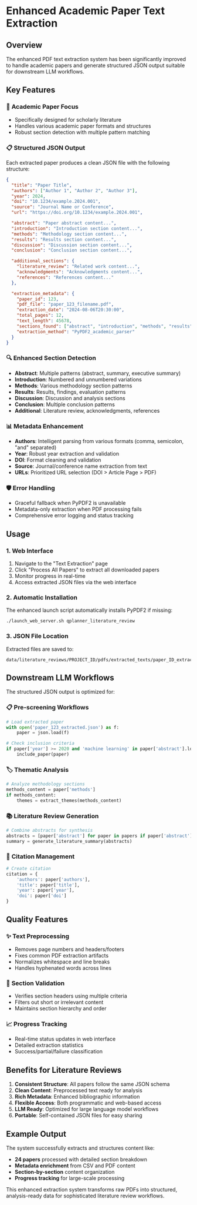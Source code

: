 # Enhanced Academic Paper Text Extraction

## Overview

The enhanced PDF text extraction system has been significantly improved to handle academic papers and generate structured JSON output suitable for downstream LLM workflows.

## Key Features

### 🎯 **Academic Paper Focus**
- Specifically designed for scholarly literature
- Handles various academic paper formats and structures
- Robust section detection with multiple pattern matching

### 📋 **Structured JSON Output**
Each extracted paper produces a clean JSON file with the following structure:

```json
{
  "title": "Paper Title",
  "authors": ["Author 1", "Author 2", "Author 3"],
  "year": 2024,
  "doi": "10.1234/example.2024.001",
  "source": "Journal Name or Conference",
  "url": "https://doi.org/10.1234/example.2024.001",

  "abstract": "Paper abstract content...",
  "introduction": "Introduction section content...",
  "methods": "Methodology section content...",
  "results": "Results section content...",
  "discussion": "Discussion section content...",
  "conclusion": "Conclusion section content...",

  "additional_sections": {
    "literature_review": "Related work content...",
    "acknowledgments": "Acknowledgments content...",
    "references": "References content..."
  },

  "extraction_metadata": {
    "paper_id": 123,
    "pdf_file": "paper_123_filename.pdf",
    "extraction_date": "2024-08-06T20:30:00",
    "total_pages": 12,
    "text_length": 45678,
    "sections_found": ["abstract", "introduction", "methods", "results"],
    "extraction_method": "PyPDF2_academic_parser"
  }
}
```

### 🔍 **Enhanced Section Detection**
- **Abstract**: Multiple patterns (abstract, summary, executive summary)
- **Introduction**: Numbered and unnumbered variations
- **Methods**: Various methodology section patterns
- **Results**: Results, findings, evaluation patterns
- **Discussion**: Discussion and analysis sections
- **Conclusion**: Multiple conclusion patterns
- **Additional**: Literature review, acknowledgments, references

### 📊 **Metadata Enhancement**
- **Authors**: Intelligent parsing from various formats (comma, semicolon, "and" separated)
- **Year**: Robust year extraction and validation
- **DOI**: Format cleaning and validation
- **Source**: Journal/conference name extraction from text
- **URLs**: Prioritized URL selection (DOI > Article Page > PDF)

### 🛡️ **Error Handling**
- Graceful fallback when PyPDF2 is unavailable
- Metadata-only extraction when PDF processing fails
- Comprehensive error logging and status tracking

## Usage

### 1. **Web Interface**
1. Navigate to the "Text Extraction" page
2. Click "Process All Papers" to extract all downloaded papers
3. Monitor progress in real-time
4. Access extracted JSON files via the web interface

### 2. **Automatic Installation**
The enhanced launch script automatically installs PyPDF2 if missing:
```bash
./launch_web_server.sh qplanner_literature_review
```

### 3. **JSON File Location**
Extracted files are saved to:
```
data/literature_reviews/PROJECT_ID/pdfs/extracted_texts/paper_ID_extracted.json
```

## Downstream LLM Workflows

The structured JSON output is optimized for:

### 📋 **Pre-screening Workflows**
```python
# Load extracted paper
with open('paper_123_extracted.json') as f:
    paper = json.load(f)

# Check inclusion criteria
if paper['year'] >= 2020 and 'machine learning' in paper['abstract'].lower():
    include_paper(paper)
```

### 🏷️ **Thematic Analysis**
```python
# Analyze methodology sections
methods_content = paper['methods']
if methods_content:
    themes = extract_themes(methods_content)
```

### 📚 **Literature Review Generation**
```python
# Combine abstracts for synthesis
abstracts = [paper['abstract'] for paper in papers if paper['abstract']]
summary = generate_literature_summary(abstracts)
```

### 🔗 **Citation Management**
```python
# Create citation
citation = {
    'authors': paper['authors'],
    'title': paper['title'],
    'year': paper['year'],
    'doi': paper['doi']
}
```

## Quality Features

### ✨ **Text Preprocessing**
- Removes page numbers and headers/footers
- Fixes common PDF extraction artifacts
- Normalizes whitespace and line breaks
- Handles hyphenated words across lines

### 🎯 **Section Validation**
- Verifies section headers using multiple criteria
- Filters out short or irrelevant content
- Maintains section hierarchy and order

### 📈 **Progress Tracking**
- Real-time status updates in web interface
- Detailed extraction statistics
- Success/partial/failure classification

## Benefits for Literature Reviews

1. **Consistent Structure**: All papers follow the same JSON schema
2. **Clean Content**: Preprocessed text ready for analysis
3. **Rich Metadata**: Enhanced bibliographic information
4. **Flexible Access**: Both programmatic and web-based access
5. **LLM Ready**: Optimized for large language model workflows
6. **Portable**: Self-contained JSON files for easy sharing

## Example Output

The system successfully extracts and structures content like:
- **24 papers** processed with detailed section breakdown
- **Metadata enrichment** from CSV and PDF content
- **Section-by-section** content organization
- **Progress tracking** for large-scale processing

This enhanced extraction system transforms raw PDFs into structured, analysis-ready data for sophisticated literature review workflows.
